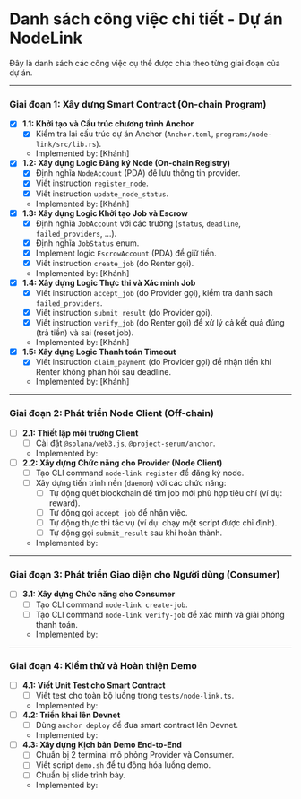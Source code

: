 # Danh sách công việc chi tiết - Dự án NodeLink

Đây là danh sách các công việc cụ thể được chia theo từng giai đoạn của dự án.

---

### Giai đoạn 1: Xây dựng Smart Contract (On-chain Program)

- [x] **1.1: Khởi tạo và Cấu trúc chương trình Anchor**
  - [x] Kiểm tra lại cấu trúc dự án Anchor (`Anchor.toml`, `programs/node-link/src/lib.rs`).
  - Implemented by: [Khánh]
- [x] **1.2: Xây dựng Logic Đăng ký Node (On-chain Registry)**
  - [x] Định nghĩa `NodeAccount` (PDA) để lưu thông tin provider.
  - [x] Viết instruction `register_node`.
  - [x] Viết instruction `update_node_status`.
  - Implemented by: [Khánh]
- [x] **1.3: Xây dựng Logic Khởi tạo Job và Escrow**
  - [x] Định nghĩa `JobAccount` với các trường (`status`, `deadline`, `failed_providers`, ...).
  - [x] Định nghĩa `JobStatus` enum.
  - [x] Implement logic `EscrowAccount` (PDA) để giữ tiền.
  - [x] Viết instruction `create_job` (do Renter gọi).
  - Implemented by: [Khánh]
- [x] **1.4: Xây dựng Logic Thực thi và Xác minh Job**
  - [x] Viết instruction `accept_job` (do Provider gọi), kiểm tra danh sách `failed_providers`.
  - [x] Viết instruction `submit_result` (do Provider gọi).
  - [x] Viết instruction `verify_job` (do Renter gọi) để xử lý cả kết quả đúng (trả tiền) và sai (reset job).
  - Implemented by: [Khánh]
- [x] **1.5: Xây dựng Logic Thanh toán Timeout**
  - [x] Viết instruction `claim_payment` (do Provider gọi) để nhận tiền khi Renter không phản hồi sau deadline.
  - Implemented by: [Khánh]

---

### Giai đoạn 2: Phát triển Node Client (Off-chain)

- [ ] **2.1: Thiết lập môi trường Client**
  - [ ] Cài đặt `@solana/web3.js`, `@project-serum/anchor`.
  - Implemented by: 
- [ ] **2.2: Xây dựng Chức năng cho Provider (Node Client)**
  - [ ] Tạo CLI command `node-link register` để đăng ký node.
  - [ ] Xây dựng tiến trình nền (`daemon`) với các chức năng:
    - [ ] Tự động quét blockchain để tìm job mới phù hợp tiêu chí (ví dụ: reward).
    - [ ] Tự động gọi `accept_job` để nhận việc.
    - [ ] Tự động thực thi tác vụ (ví dụ: chạy một script được chỉ định).
    - [ ] Tự động gọi `submit_result` sau khi hoàn thành.
  - Implemented by: 

---

### Giai đoạn 3: Phát triển Giao diện cho Người dùng (Consumer)

- [ ] **3.1: Xây dựng Chức năng cho Consumer**
  - [ ] Tạo CLI command `node-link create-job`.
  - [ ] Tạo CLI command `node-link verify-job` để xác minh và giải phóng thanh toán.
  - Implemented by: 

---

### Giai đoạn 4: Kiểm thử và Hoàn thiện Demo

- [ ] **4.1: Viết Unit Test cho Smart Contract**
  - [ ] Viết test cho toàn bộ luồng trong `tests/node-link.ts`.
  - Implemented by: 
- [ ] **4.2: Triển khai lên Devnet**
  - [ ] Dùng `anchor deploy` để đưa smart contract lên Devnet.
  - Implemented by: 
- [ ] **4.3: Xây dựng Kịch bản Demo End-to-End**
  - [ ] Chuẩn bị 2 terminal mô phỏng Provider và Consumer.
  - [ ] Viết script `demo.sh` để tự động hóa luồng demo.
  - [ ] Chuẩn bị slide trình bày.
  - Implemented by: 